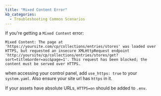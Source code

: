 ```yaml
---
title: "Mixed Content Error"
kb_categories:
  - Troubleshooting Common Scenarios
---
```

If you're getting a `Mixed Content` error:
```
Mixed Content: The page at 'https://yoursite.com/cp/collections/entries/stores' was loaded over HTTPS, but requested an insecure XMLHttpRequest endpoint 'http://yoursite/cp/collections/entries/stores/get?sort=title&order=asc&page=1'. This request has been blocked; the content must be served over HTTPS.
```

when accessing your control panel, add `use_https: true` to your `system.yaml`. Also ensure your site url has `https` in it.

If your assets have absolute URLs, `HTTPS=on` should be added to `.env`.
